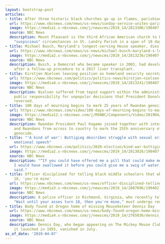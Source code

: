 ```yaml
---
layout: bootstrap-post
articles:
- title: After three historic black churches go up in flames, parishioners pull together
  url: https://www.nbcnews.com/news/us-news/sunday-service-unites-parishioners-after-three-historic-black-churches-go-n991876
  image: https://media1.s-nbcnews.com/j/newscms/2019_14/2813306/190407-mt-pleasant-baptist-church-se-652p_8733e52a91cbe189b3a42d49dbcad6c5.nbcnews-fp-1200-630.jpg
  source: NBC News
  description: Mount Pleasant is the third African American church to burn down under
    "suspicious" circumstances in St. Landry Parish in a span of 10 days.
- title: Michael Busch, Maryland's longest-serving House speaker, dies at 72
  url: https://www.nbcnews.com/news/us-news/michael-busch-maryland-s-longest-serving-house-speaker-dies-72-n991886
  image: https://media2.s-nbcnews.com/j/newscms/2019_14/2813236/190407-michael-busch-maryland-housespeaker-obit-se-507p_abff4f5ac110ccaa7d5dee758927ed0e.nbcnews-fp-1200-630.jpg
  source: NBC News
  description: Busch, a Democrat who became speaker in 2003, had developed pneumonia
    after a follow-up procedure to a 2017 liver transplant.
- title: Kirstjen Nielsen leaving position as homeland security secretary
  url: https://www.nbcnews.com/politics/politics-news/kirstjen-nielsen-leaving-position-homeland-security-secretary-trump-says-n991881
  image: https://media4.s-nbcnews.com/j/newscms/2019_14/2813241/190407-kirstjen-nielsen-se-532p_573a5b7f21a52b2edc50b9aa0300b85e.nbcnews-fp-1200-630.jpg
  source: NBC News
  description: Nielsen suffered from tepid support within the administration, taking
    public responsibility for unpopular decisions that President Donald Trump later
    reversed.
- title: 100 days of mourning begins to mark 25 years of Rwandan genocide
  url: https://www.nbcnews.com/video/100-days-of-mourning-begins-to-mark-25-years-of-rwandan-genocide-1479268419583
  image: https://media12.s-nbcnews.com/j/MSNBC/Components/Video/201904/f_lon_tov_rwandagenocide_190407.nbcnews-fp-1200-630.jpg
  source: NBC News
  description: Rwandan President Paul Kagame joined together with international leaders
    and Rwandans from across to country to mark the 25th anniversary of the Rwandan
    genocide.
- title: "'A kind of war': Buttigieg describes struggle with sexual orientation in
    emotional speech"
  url: https://www.nbcnews.com/politics/2020-election/kind-war-buttigieg-describes-struggle-sexual-orientation-emotional-speech-n991871
  image: https://media2.s-nbcnews.com/j/newscms/2019_14/2813026/190407-mtp-pete-buttigieg-cs-921a_a769dc1ab0d170a2d23a701c3619ad2f.nbcnews-fp-1200-630.jpg
  source: NBC News
  description: "“If you could have offered me a pill that could make me straight,
    I would have swallowed it before you could give me a swig of water,” Buttigieg
    said."
- title: Officer disciplined for telling black middle schoolers that when they turn
    18, 'you're mine'
  url: https://www.nbcnews.com/news/us-news/officer-disciplined-telling-black-middle-schoolers-when-they-turn-18-n991836
  image: https://media3.s-nbcnews.com/j/newscms/2019_14/2807696/190402-albert-hill-middle-school-cs-132p_3acb5d114624da7dadbc8785b5d4b132.nbcnews-fp-1200-630.jpg
  source: NBC News
  description: A police officer in Richmond, Virginia, who recently told black students,
    "Wait until your asses turn 18, then you're mine," must undergo remedial training.
- title: Body found at Oregon home of missing Mouseketeer Dennis Day
  url: https://www.nbcnews.com/news/us-news/body-found-oregon-home-missing-mouseketeer-dennis-day-n991866
  image: https://media4.s-nbcnews.com/j/newscms/2019_14/2765036/dennis_cropped_6c9c8b40ed185b5eb426414b448898b4.nbcnews-fp-1200-630.jpg
  source: NBC News
  description: Dennis Day, who began appearing on The Mickey Mouse Club TV show when
    it launched in 1955, vanished in July.
as_of_date: '2019-04-07'
---
```


